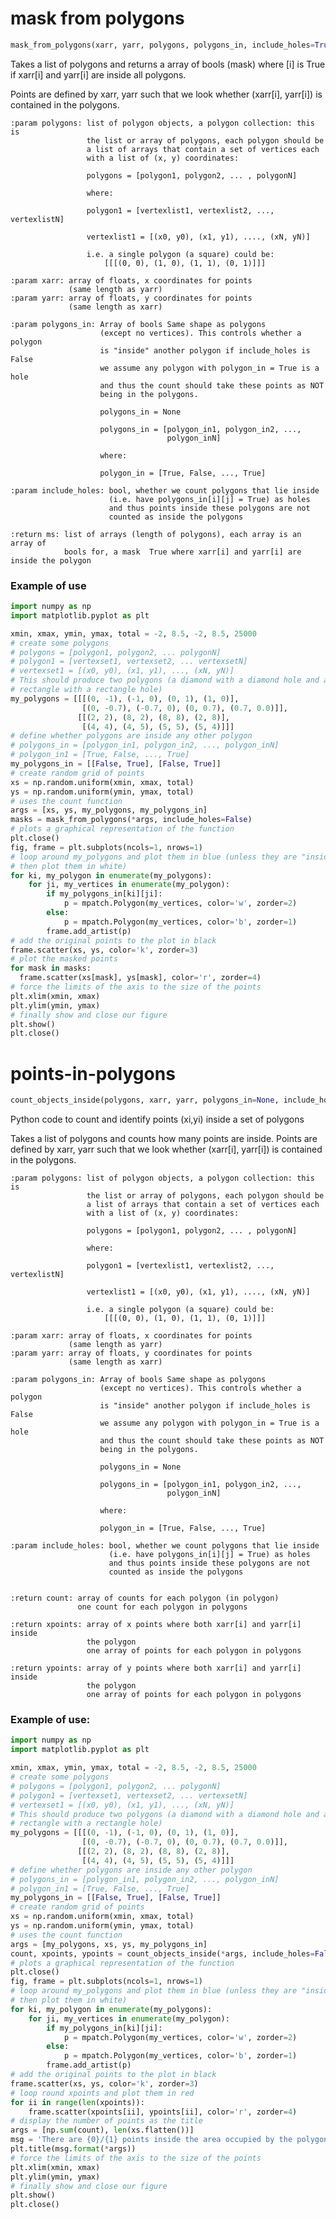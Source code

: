 # mask from polygons

```python
mask_from_polygons(xarr, yarr, polygons, polygons_in, include_holes=True):
```

Takes a list of polygons and returns a array of bools (mask) where [i]
is True if xarr[i] and yarr[i] are inside all polygons.
  
Points are defined by xarr, yarr such that we look whether
(xarr[i], yarr[i]) is contained in the polygons.
    
    :param polygons: list of polygon objects, a polygon collection: this is
                     the list or array of polygons, each polygon should be
                     a list of arrays that contain a set of vertices each
                     with a list of (x, y) coordinates:

                     polygons = [polygon1, polygon2, ... , polygonN]

                     where:

                     polygon1 = [vertexlist1, vertexlist2, ..., vertexlistN]

                     vertexlist1 = [(x0, y0), (x1, y1), ...., (xN, yN)]

                     i.e. a single polygon (a square) could be:
                         [[[(0, 0), (1, 0), (1, 1), (0, 1)]]]

    :param xarr: array of floats, x coordinates for points
                 (same length as yarr)
    :param yarr: array of floats, y coordinates for points
                 (same length as xarr)

    :param polygons_in: Array of bools Same shape as polygons
                        (except no vertices). This controls whether a polygon
                        is "inside" another polygon if include_holes is False
                        we assume any polygon with polygon_in = True is a hole
                        and thus the count should take these points as NOT
                        being in the polygons.

                        polygons_in = None

                        polygons_in = [polygon_in1, polygon_in2, ...,
                                       polygon_inN]

                        where:

                        polygon_in = [True, False, ..., True]
                        
    :param include_holes: bool, whether we count polygons that lie inside
                          (i.e. have polygons_in[i][j] = True) as holes
                          and thus points inside these polygons are not
                          counted as inside the polygons

    :return ms: list of arrays (length of polygons), each array is an array of 
                bools for, a mask  True where xarr[i] and yarr[i] are inside the polygon

### Example of use

```python
import numpy as np
import matplotlib.pyplot as plt

xmin, xmax, ymin, ymax, total = -2, 8.5, -2, 8.5, 25000
# create some polygons
# polygons = [polygon1, polygon2, ... polygonN]
# polygon1 = [vertexset1, vertexset2, ... vertexsetN]
# vertexset1 = [(x0, y0), (x1, y1), ..., (xN, yN)]
# This should produce two polygons (a diamond with a diamond hole and a
# rectangle with a rectangle hole)
my_polygons = [[[(0, -1), (-1, 0), (0, 1), (1, 0)],
                [(0, -0.7), (-0.7, 0), (0, 0.7), (0.7, 0.0)]],
               [[(2, 2), (8, 2), (8, 8), (2, 8)],
                [(4, 4), (4, 5), (5, 5), (5, 4)]]]
# define whether polygons are inside any other polygon
# polygons_in = [polygon_in1, polygon_in2, ..., polygon_inN]
# polygon_in1 = [True, False, ..., True]
my_polygons_in = [[False, True], [False, True]]
# create random grid of points
xs = np.random.uniform(xmin, xmax, total)
ys = np.random.uniform(ymin, ymax, total)
# uses the count function
args = [xs, ys, my_polygons, my_polygons_in]
masks = mask_from_polygons(*args, include_holes=False)
# plots a graphical representation of the function
plt.close()
fig, frame = plt.subplots(ncols=1, nrows=1)
# loop around my_polygons and plot them in blue (unless they are "inside"
# then plot them in white)
for ki, my_polygon in enumerate(my_polygons):
    for ji, my_vertices in enumerate(my_polygon):
        if my_polygons_in[ki][ji]:
            p = mpatch.Polygon(my_vertices, color='w', zorder=2)
        else:
            p = mpatch.Polygon(my_vertices, color='b', zorder=1)
        frame.add_artist(p)
# add the original points to the plot in black
frame.scatter(xs, ys, color='k', zorder=3)
# plot the masked points
for mask in masks:
  frame.scatter(xs[mask], ys[mask], color='r', zorder=4)
# force the limits of the axis to the size of the points
plt.xlim(xmin, xmax)
plt.ylim(ymin, ymax)
# finally show and close our figure
plt.show()
plt.close()
```

# points-in-polygons

```python
count_objects_inside(polygons, xarr, yarr, polygons_in=None, include_holes=True):
```

Python code to count and identify points (xi,yi) inside a set of polygons

Takes a list of polygons and counts how many points are inside.
Points are defined by xarr, yarr such that we look whether
(xarr[i], yarr[i]) is contained in the polygons.


    :param polygons: list of polygon objects, a polygon collection: this is
                     the list or array of polygons, each polygon should be
                     a list of arrays that contain a set of vertices each
                     with a list of (x, y) coordinates:

                     polygons = [polygon1, polygon2, ... , polygonN]

                     where:

                     polygon1 = [vertexlist1, vertexlist2, ..., vertexlistN]

                     vertexlist1 = [(x0, y0), (x1, y1), ...., (xN, yN)]

                     i.e. a single polygon (a square) could be:
                         [[[(0, 0), (1, 0), (1, 1), (0, 1)]]]

    :param xarr: array of floats, x coordinates for points
                 (same length as yarr)
    :param yarr: array of floats, y coordinates for points
                 (same length as xarr)

    :param polygons_in: Array of bools Same shape as polygons
                        (except no vertices). This controls whether a polygon
                        is "inside" another polygon if include_holes is False
                        we assume any polygon with polygon_in = True is a hole
                        and thus the count should take these points as NOT
                        being in the polygons.

                        polygons_in = None

                        polygons_in = [polygon_in1, polygon_in2, ...,
                                       polygon_inN]

                        where:

                        polygon_in = [True, False, ..., True]

    :param include_holes: bool, whether we count polygons that lie inside
                          (i.e. have polygons_in[i][j] = True) as holes
                          and thus points inside these polygons are not
                          counted as inside the polygons


    :return count: array of counts for each polygon (in polygon)
                   one count for each polygon in polygons

    :return xpoints: array of x points where both xarr[i] and yarr[i] inside
                     the polygon
                     one array of points for each polygon in polygons

    :return ypoints: array of y points where both xarr[i] and yarr[i] inside
                     the polygon
                     one array of points for each polygon in polygons


### Example of use:

```python
import numpy as np
import matplotlib.pyplot as plt

xmin, xmax, ymin, ymax, total = -2, 8.5, -2, 8.5, 25000
# create some polygons
# polygons = [polygon1, polygon2, ... polygonN]
# polygon1 = [vertexset1, vertexset2, ... vertexsetN]
# vertexset1 = [(x0, y0), (x1, y1), ..., (xN, yN)]
# This should produce two polygons (a diamond with a diamond hole and a
# rectangle with a rectangle hole)
my_polygons = [[[(0, -1), (-1, 0), (0, 1), (1, 0)],
                [(0, -0.7), (-0.7, 0), (0, 0.7), (0.7, 0.0)]],
               [[(2, 2), (8, 2), (8, 8), (2, 8)],
                [(4, 4), (4, 5), (5, 5), (5, 4)]]]
# define whether polygons are inside any other polygon
# polygons_in = [polygon_in1, polygon_in2, ..., polygon_inN]
# polygon_in1 = [True, False, ..., True]
my_polygons_in = [[False, True], [False, True]]
# create random grid of points
xs = np.random.uniform(xmin, xmax, total)
ys = np.random.uniform(ymin, ymax, total)
# uses the count function
args = [my_polygons, xs, ys, my_polygons_in]
count, xpoints, ypoints = count_objects_inside(*args, include_holes=False)
# plots a graphical representation of the function
plt.close()
fig, frame = plt.subplots(ncols=1, nrows=1)
# loop around my_polygons and plot them in blue (unless they are "inside"
# then plot them in white)
for ki, my_polygon in enumerate(my_polygons):
    for ji, my_vertices in enumerate(my_polygon):
        if my_polygons_in[ki][ji]:
            p = mpatch.Polygon(my_vertices, color='w', zorder=2)
        else:
            p = mpatch.Polygon(my_vertices, color='b', zorder=1)
        frame.add_artist(p)
# add the original points to the plot in black
frame.scatter(xs, ys, color='k', zorder=3)
# loop round xpoints and plot them in red
for ii in range(len(xpoints)):
    frame.scatter(xpoints[ii], ypoints[ii], color='r', zorder=4)
# display the number of points as the title
args = [np.sum(count), len(xs.flatten())]
msg = 'There are {0}/{1} points inside the area occupied by the polygons'
plt.title(msg.format(*args))
# force the limits of the axis to the size of the points
plt.xlim(xmin, xmax)
plt.ylim(ymin, ymax)
# finally show and close our figure
plt.show()
plt.close()
```
